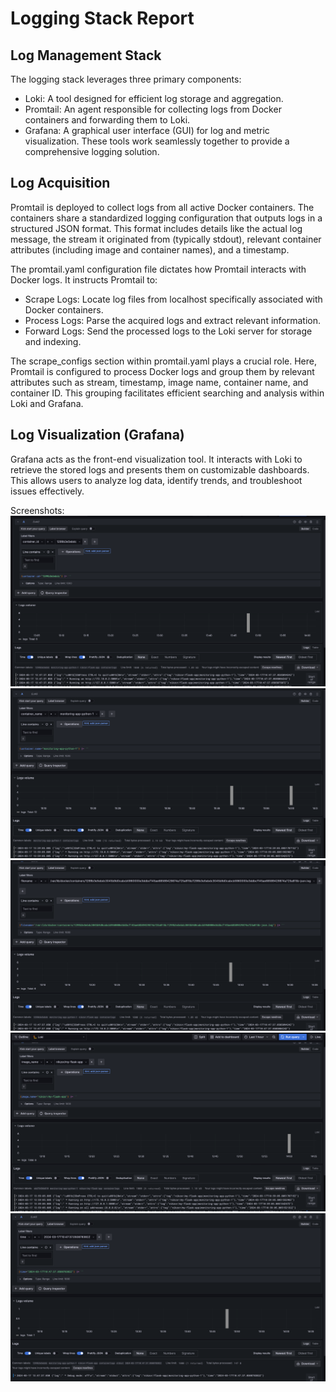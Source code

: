 # Logging Stack Report

## Log Management Stack

The logging stack leverages three primary components:
- Loki: A tool designed for efficient log storage and aggregation.
- Promtail: An agent responsible for collecting logs from Docker containers and forwarding them to Loki.
- Grafana: A graphical user interface (GUI) for log and metric visualization. These tools work seamlessly together to provide a comprehensive logging solution.

## Log Acquisition
Promtail is deployed to collect logs from all active Docker containers. The containers share a standardized logging configuration that outputs logs in a structured JSON format. This format includes details like the actual log message, the stream it originated from (typically stdout), relevant container attributes (including image and container names), and a timestamp.

The promtail.yaml configuration file dictates how Promtail interacts with Docker logs. It instructs Promtail to:

- Scrape Logs: Locate log files from localhost specifically associated with Docker containers.
- Process Logs: Parse the acquired logs and extract relevant information.
- Forward Logs: Send the processed logs to the Loki server for storage and indexing.

The scrape_configs section within promtail.yaml plays a crucial role.  Here, Promtail is configured to process Docker logs and group them by relevant attributes such as stream, timestamp, image name, container name, and container ID. This grouping facilitates efficient searching and analysis within Loki and Grafana.

## Log Visualization (Grafana)
Grafana acts as the front-end visualization tool. It interacts with Loki to retrieve the stored logs and presents them on customizable dashboards. This allows users to analyze log data, identify trends, and troubleshoot issues effectively.

Screenshots:
![1](screenshots/1.png)
![2](screenshots/2.png)
![3](screenshots/3.png)
![4](screenshots/4.png)
![5](screenshots/5.png)
